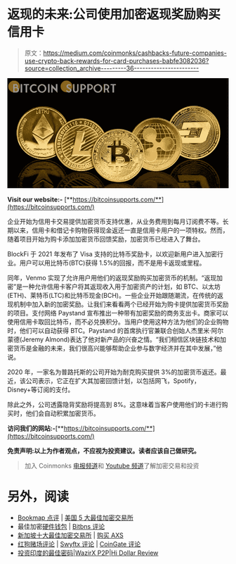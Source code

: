 # 返现的未来:公司使用加密返现奖励购买信用卡

> 原文：<https://medium.com/coinmonks/cashbacks-future-companies-use-crypto-back-rewards-for-card-purchases-babfe3082036?source=collection_archive---------36----------------------->

![](img/8aaab4a91c259e02d7dec17f2c226eea.png)

**Visit our website:-** [**https://bitcoinsupports.com/**](https://bitcoinsupports.com/)

企业开始为信用卡交易提供加密货币支持优惠，从业务费用到每月订阅费不等。长期以来，信用卡和借记卡购物获得现金返还一直是信用卡用户的一项特权。然而，随着项目开始为购卡添加加密货币回馈奖励，加密货币已经进入了舞台。

BlockFi 于 2021 年发布了 Visa 支持的比特币奖励卡，以欢迎新用户进入加密行业。用户可以用比特币(BTC)获得 1.5%的回报，而不是用卡返现或里程。

同年，Venmo 实现了允许用户用他们的返现奖励购买加密货币的机制。“返现加密”是一种允许信用卡客户将其返现收入用于加密资产的计划，如 BTC、以太坊(ETH)、莱特币(LTC)和比特币现金(BCH)。一些企业开始跟随潮流，在传统的返现机制中加入新的加密奖励。让我们来看看两个已经开始为购卡提供加密货币奖励的项目。支付网络 Paystand 宣布推出一种带有加密奖励的商务支出卡。商家可以使用信用卡取回比特币，而不必兑换积分。当用户使用这种方法为他们的企业购物时，他们可以自动获得 BTC。Paystand 的首席执行官兼联合创始人杰里米·阿尔蒙德(Jeremy Almond)表达了他对新产品的兴奋之情。“我们相信区块链技术和加密货币是金融的未来，我们很高兴能够帮助企业参与数字经济并在其中发展，”他说。

2020 年，一家名为普路托斯的公司开始为耐克购买提供 3%的加密货币返还。最近，该公司表示，它正在扩大其加密回馈计划，以包括网飞，Spotify，Disney+等订阅的支付。

除此之外，公司透露隐背奖励将提高到 8%。这意味着当客户使用他们的卡进行购买时，他们会自动积累加密货币。

**访问我们的网站:-**[**https://bitcoinsupports.com/**](https://bitcoinsupports.com/)

**免责声明:以上为作者观点，不应视为投资建议。读者应该自己做研究。**

> 加入 Coinmonks [电报频道](https://t.me/coincodecap)和 [Youtube 频道](https://www.youtube.com/c/coinmonks/videos)了解加密交易和投资

# 另外，阅读

*   [Bookmap 点评](https://coincodecap.com/bookmap-review-2021-best-trading-software) | [美国 5 大最佳加密交易所](https://coincodecap.com/crypto-exchange-usa)
*   最佳加密[硬件钱包](/coinmonks/hardware-wallets-dfa1211730c6) | [Bitbns 评论](/coinmonks/bitbns-review-38256a07e161)
*   [新加坡十大最佳加密交易所](https://coincodecap.com/crypto-exchange-in-singapore) | [购买 AXS](https://coincodecap.com/buy-axs-token)
*   [红狗赌场评论](https://coincodecap.com/red-dog-casino-review) | [Swyftx 评论](https://coincodecap.com/swyftx-review) | [CoinGate 评论](https://coincodecap.com/coingate-review)
*   [投资印度的最佳密码](https://coincodecap.com/best-crypto-to-invest-in-india-in-2021)|[WazirX P2P](https://coincodecap.com/wazirx-p2p)|[Hi Dollar Review](https://coincodecap.com/hi-dollar-review)